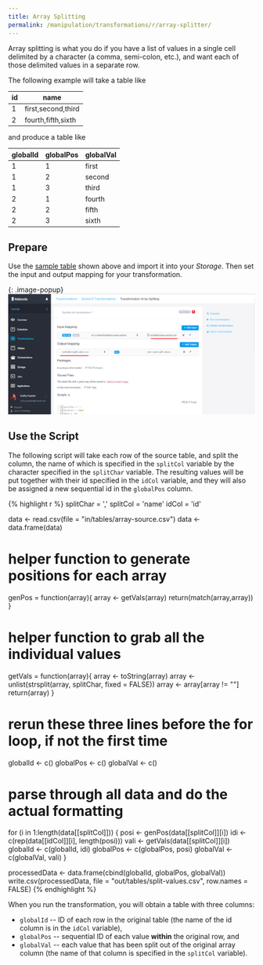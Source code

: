 ```yaml
---
title: Array Splitting
permalink: /manipulation/transformations/r/array-splitter/
---
```


Array splitting is what you do if you have a list of values in a single cell delimited by a character (a comma, semi-colon, etc.), 
and want each of those delimited values in a separate row.

The following example will take a table like

| id | name               |
|----|--------------------|
| 1  | first,second,third |
| 2  | fourth,fifth,sixth |

and produce a table like

| globalId | globalPos | globalVal |
|----------|-----------|-----------|
| 1        | 1         | first     |
| 1        | 2         | second    |
| 1        | 3         | third     |
| 2        | 1         | fourth    |
| 2        | 2         | fifth     |
| 2        | 3         | sixth     |

## Prepare 
Use the [sample table](/manipulation/transformations/r/array-source.csv) shown above and import it into your *Storage*. 
Then set the input and output mapping for your transformation.

{: .image-popup}
![Screenshot - Input/Output mapping](/manipulation/transformations/r/array-split-io.png)

## Use the Script
The following script will take each row of the source table, and split the column, the name of which is specified in the
`splitCol` variable by the character specified in the `splitChar` variable. The resulting values will be put 
together with their id specified in the `idCol` variable, and they will also be assigned a new sequential id
in the `globalPos` column.   

{% highlight r %}
splitChar = ','
splitCol = 'name'
idCol = 'id'

data <- read.csv(file = "in/tables/array-source.csv")
data <- data.frame(data)

# helper function to generate positions for each array
genPos = function(array){
  array <- getVals(array)
  return(match(array,array))
}

# helper function to grab all the individual values
getVals = function(array){
  array <- toString(array)
  array <- unlist(strsplit(array, splitChar, fixed = FALSE))
  array <- array[array != ""]
  return(array)
}

# rerun these three lines before the for loop, if not the first time
globalId <- c()
globalPos <- c()
globalVal <- c()

# parse through all data and do the actual formatting
for (i in 1:length(data[[splitCol]])) {
  posi <- genPos(data[[splitCol]][i])
  idi <- c(rep(data[[idCol]][i], length(posi)))
  vali <- getVals(data[[splitCol]][i])
  globalId <- c(globalId, idi)
  globalPos <- c(globalPos, posi)
  globalVal <- c(globalVal, vali)
}

processedData <- data.frame(cbind(globalId, globalPos, globalVal))
write.csv(processedData, file = "out/tables/split-values.csv", row.names = FALSE)
{% endhighlight %}

When you run the transformation, you will obtain a table with three columns:

- `globalId` -- ID of each row in the original table (the name of the id column is in the `idCol` variable),
- `globalPos` -- sequential ID of each value **within** the original row, and
- `globalVal` -- each value that has been split out of the original array column (the name of that column is specified in the `splitCol` variable).
